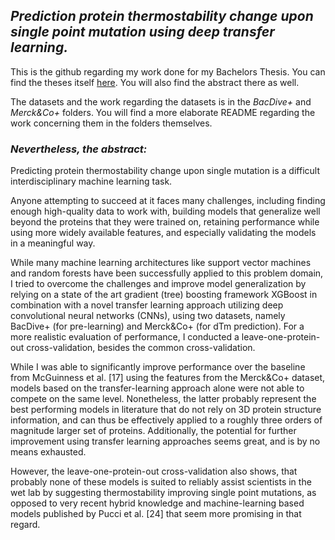 ## ***Prediction protein thermostability change upon single point mutation using deep transfer learning.***

This is the github regarding my work done for my Bachelors Thesis. You can find the theses itself [here](bachelor_thesis_spieler.pdf). You will also find the abstract there as well.

The datasets and the work regarding the datasets is in the *BacDive+* and *Merck&Co+* folders. You will find a more elaborate README regarding the work concerning them in the folders themselves.

### ***Nevertheless, the abstract:***

Predicting protein thermostability change upon single mutation is a difficult interdisciplinary
machine learning task.
    
Anyone attempting to succeed at it faces many challenges, including finding
enough high-quality data to work with, building models that generalize well beyond
the proteins that they were trained on, retaining performance while using
more widely available features, and especially validating the models in a meaningful
way.

While many machine learning architectures like support vector machines and
random forests have been successfully applied to this problem domain, I tried to
overcome the challenges and improve model generalization by relying on a state of
the art gradient (tree) boosting framework XGBoost in combination with a novel
transfer learning approach utilizing deep convolutional neural networks (CNNs),
using two datasets, namely BacDive+ (for pre-learning) and Merck&Co+ (for
dTm prediction). For a more realistic evaluation of performance, I conducted a
leave-one-protein-out cross-validation, besides the common cross-validation.

While I was able to significantly improve performance over the baseline from
McGuinness et al. [17] using the features from the Merck&Co+ dataset, models
based on the transfer-learning approach alone were not able to compete on
the same level. Nonetheless, the latter probably represent the best performing
models in literature that do not rely on 3D protein structure information, and
can thus be effectively applied to a roughly three orders of magnitude larger set
of proteins. Additionally, the potential for further improvement using transfer
learning approaches seems great, and is by no means exhausted.

However, the leave-one-protein-out cross-validation also shows, that probably
none of these models is suited to reliably assist scientists in the wet lab by
suggesting thermostability improving single point mutations, as opposed to very
recent hybrid knowledge and machine-learning based models published by Pucci
et al. [24] that seem more promising in that regard.